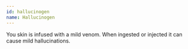 ```yaml
---
id: hallucinogen
name: Hallucinogen
---
```

You skin is infused with a mild venom. When ingested or injected it can cause mild hallucinations.
